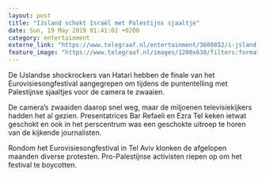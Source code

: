 ```yaml
---
layout: post
title: "IJsland schokt Israël met Palestijns sjaaltje"
date: Sun, 19 May 2019 01:41:02 +0200
category: entertainment
externe_link: "https://www.telegraaf.nl/entertainment/3609852/i-jsland-schokt-israel-met-palestijns-sjaaltje"
feature_image: "https://www.telegraaf.nl/images/1200x630/filters:format(jpeg):quality(80)/cdn-kiosk-api.telegraaf.nl/f642c0e6-79f6-11e9-add9-02c309bc01c1.jpg"
---
```


<p class="intro">De IJslandse shockrockers van Hatari hebben de finale van het Eurovisiesongfestival aangegrepen om tijdens de puntentelling met Palestijnse sjaaltjes voor de camera te zwaaien.</p> <p>De camera’s zwaaiden daarop snel weg, maar de miljoenen televisiekijkers hadden het al gezien. Presentatrices Bar Refaeli en Ezra Tel keken ietwat geschokt en ook in het perscentrum was een geschokte uitroep te horen van de kijkende journalisten.</p><p>Rondom het Eurovisiesongfestival in Tel Aviv klonken de afgelopen maanden diverse protesten. Pro-Palestijnse activisten riepen op om het festival te boycotten.</p>
